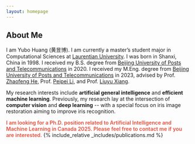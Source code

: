 ```yaml
---
layout: homepage
---
```


## About Me

I am Yubo Huang (黄昱博). I am currently a master’s student major in Computational Sciences at [Laurentian University](https://laurentian.ca/). I was born in Shanxi, China in 1998. I received my B.S. degree from [Beijing University of Posts and Telecommunications](https://www.bupt.edu.cn/) in 2020. I received my M.Eng. degree from [Beijing University of Posts and Telecommunications](https://www.bupt.edu.cn/) in 2023, advised by Prof. [Zhaofeng He](https://scholar.google.ca/citations?user=JUz2KfAAAAAJ&hl=en&oi=sra), Prof. [Peipei Li](https://scholar.google.com/citations?user=A0khpKYAAAAJ&hl=en), and Prof. [Liuyu Xiang](https://scholar.google.ca/citations?hl=en&user=Ve82AEsAAAAJ&view_op=list_works&sortby=pubdate).

My research interests include **artificial general intelligence** and **efficient machine learning**. Previously, my research lay at the intersection of **computer vision** and **deep learning** -- with a special focus on iris image restoration aiming to improve iris recognition.

<strong style="color:#e74d3c; font-weight:600"><strong style="color:#e74d3c; font-weight:600"> I am looking for a Ph.D. position related to Artificial Intelligence and Machine Learning in Canada 2025. Please feel free to contact me if you are interested.</strong></strong>
{% include_relative _includes/publications.md %}

<!-- {% include_relative _includes/services.md %} -->
